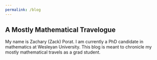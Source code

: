 ```yaml
---
permalink: /blog
---
```


## A Mostly Mathematical Travelogue

My name is Zachary (Zack) Porat. I am currently a PhD candidate in mathematics at Wesleyan University.  This blog is meant to chronicle my mostly mathematical travels as a grad student. 
